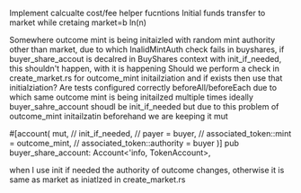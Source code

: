 Implement calcualte cost/fee helper fucntions
Initial funds transfer to market while cretaing market=b ln(n)

Somewhere outcome mint is being initaizled with random mint authority other than market, due to which InalidMintAuth check fails in buyshares, if buyer_share_accout is decalred in BuyShares context with init_if_needed, this shouldn't happen, with it is happening
Should we perform a check in create_market.rs for outcome_mint initailziation and if exists then use that initialziation?
Are tests configured correctly beforeAll/beforeEach due to which same outcome mint is being initailzed multiple times
ideally buyer_sahre_account shoudl be init_if_needed but due to this problem of outcome_mint initailzatin beforehand we are keeping it mut 

#[account(
       mut,
        //  init_if_needed,
        //  payer = buyer,
        //  associated_token::mint = outcome_mint,
        //  associated_token::authority = buyer
     )]
    pub buyer_share_account: Account<'info, TokenAccount>,

when I use init if needed the authority of outcome changes, otherwise it is same as market as iniatlzed in create_market.rs
